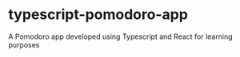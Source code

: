 # typescript-pomodoro-app
A Pomodoro app developed using Typescript and React for learning purposes
